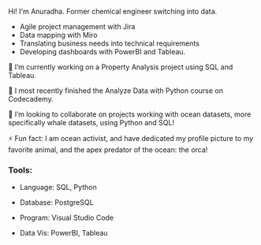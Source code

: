 Hi! I'm Anuradha. Former chemical engineer switching into data.
* Agile project management with Jira
* Data mapping with Miro
* Translating business needs into technical requirements
* Developing dashboards with PowerBI and Tableau.

🔭 I’m currently working on a Property Analysis project using SQL and Tableau.

🌱 I most recently finished the Analyze Data with Python course on Codecademy.

👯 I’m looking to collaborate on projects working with ocean datasets, more specifically whale datasets, using Python and SQL!

⚡ Fun fact: I am ocean activist, and have dedicated my profile picture to my favorite animal, and the apex predator of the ocean: the orca! 

### Tools:
* Language: SQL, Python

* Database: PostgreSQL

* Program: Visual Studio Code

* Data Vis: PowerBI, Tableau
